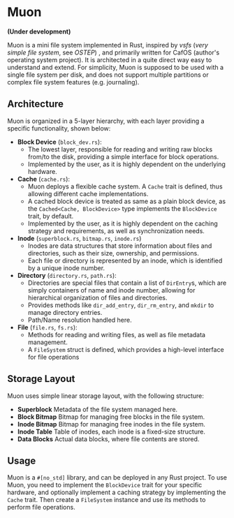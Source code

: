 # Muon
__(Under development)__

Muon is a mini file system implemented in Rust, inspired by _vsfs_ (_very simple file system_, see _OSTEP_) , and primarily written for CafOS (author's operating system project). It is architected in a quite direct way easy to understand and extend. 
For simplicity, Muon is supposed to be used with a single file system per disk, and does not support multiple partitions or complex file system features (e.g. journaling).
## Architecture
Muon is organized in a 5-layer hierarchy, with each layer providing a specific functionality, shown below:
- __Block Device__  (`block_dev.rs`):
  - The lowest layer, responsible for reading and writing raw blocks from/to the disk, providing a simple interface for block operations.
  - Implemented by the user, as it is highly dependent on the underlying hardware.
- __Cache__ (`cache.rs`):
  - Muon deploys a flexible cache system. A `Cache` trait is defined, thus allowing different cache implementations. 
  - A cached block device is treated as same as a plain block device, as the `Cached<Cache, BlockDevice>` type implements the `BlockDevice` trait, by default.
  - Implemented by the user, as it is highly dependent on the caching strategy and requirements, as well as synchronization needs.
- __Inode__ (`superblock.rs`, `bitmap.rs`, `inode.rs`)
  - Inodes are data structures that store information about files and directories, such as their size, ownership, and permissions.
  - Each file or directory is represented by an inode, which is identified by a unique inode number.
- __Directory__ (`directory.rs`, `path.rs`):
    - Directories are special files that contain a list of `DirEntry`s, which are simply containers of name and inode number, allowing for hierarchical organization of files and directories.
    - Provides methods like `dir_add_entry`, `dir_rm_entry`, and `mkdir` to manage directory entries.
    - Path/Name resolution handled here.
- __File__ (`file.rs`, `fs.rs`):
  - Methods for reading and writing files, as well as file metadata management.
  - A `FileSystem` struct is defined, which provides a high-level interface for file operations
## Storage Layout
Muon uses simple linear storage layout, with the following structure:
- __Superblock__    Metadata of the file system managed here.
- __Block Bitmap__   Bitmap for managing free blocks in the file system.
- __Inode Bitmap__   Bitmap for managing free inodes in the file system.
- __Inode Table__   Table of inodes, each inode is a fixed-size structure.
- __Data Blocks__    Actual data blocks, where file contents are stored.
## Usage
Muon is a `#[no_std]` library, and can be deployed in any Rust project. To use Muon, you need to implement the `BlockDevice` trait for your specific hardware, and optionally implement a caching strategy by implementing the `Cache` trait. Then create a `FileSystem` instance and use its methods to perform file operations.